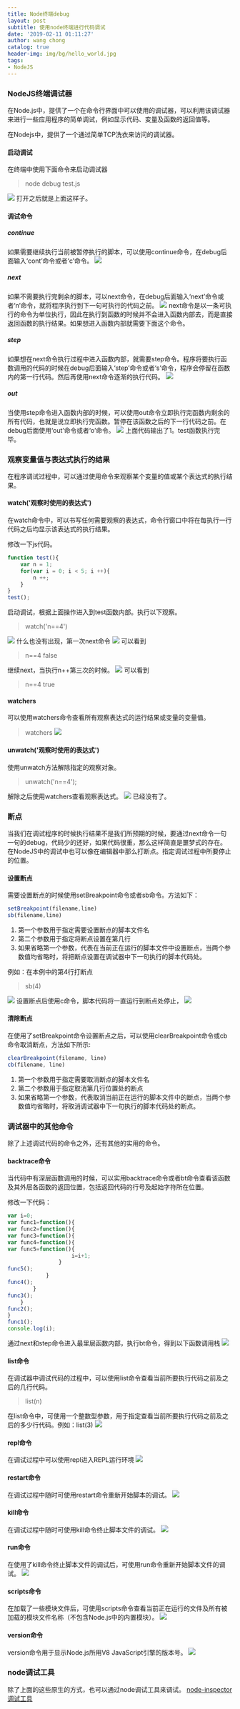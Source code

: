 ```yaml
---
title: Node终端debug
layout: post
subtitle: 使用node终端进行代码调试
date: '2019-02-11 01:11:27'
author: wang chong
catalog: true
header-img: img/bg/hello_world.jpg
tags:
- NodeJS
---
```


### NodeJS终端调试器
在Node.js中，提供了一个在命令行界面中可以使用的调试器，可以利用该调试器来进行一些应用程序的简单调试，例如显示代码、变量及函数的返回值等。

在Nodejs中，提供了一个通过简单TCP洗衣来访问的调试器。
#### 启动调试
在终端中使用下面命令来启动调试器
> node debug test.js

![](https://user-gold-cdn.xitu.io/2019/2/10/168d7fd5b799cc89?w=658&h=185&f=png&s=72126)
打开之后就是上面这样子。

#### 调试命令
##### continue
如果需要继续执行当前被暂停执行的脚本，可以使用continue命令，在debug后面输入‘cont’命令或者‘c’命令。
![](https://user-gold-cdn.xitu.io/2019/2/10/168d80f325565ca7?w=460&h=78&f=png&s=27531)
##### next
如果不需要执行完剩余的脚本，可以next命令，在debug后面输入‘next’命令或者‘n’命令，就将程序执行到下一句可执行的代码之前。
![](https://user-gold-cdn.xitu.io/2019/2/10/168d811a50d68865?w=319&h=131&f=png&s=16492)
next命令是以一条可执行的命令为单位执行，因此在执行到函数的时候并不会进入函数内部去，而是直接返回函数的执行结果。如果想进入函数内部就需要下面这个命令。
##### step
如果想在next命令执行过程中进入函数内部，就需要step命令。程序将要执行函数调用的代码的时候在debug后面输入‘step’命令或者‘s’命令，程序会停留在函数内的第一行代码。然后再使用next命令逐渐的执行代码。
![](https://user-gold-cdn.xitu.io/2019/2/10/168d81542c41621f?w=658&h=220&f=png&s=64562)
##### out
当使用step命令进入函数内部的时候，可以使用out命令立即执行完函数内剩余的所有代码，也就是说立即执行完函数。暂停在该函数之后的下一行代码之前。在debug后面使用‘out’命令或者‘o’命令。
![](https://user-gold-cdn.xitu.io/2019/2/10/168d81863f0ceab9?w=656&h=121&f=png&s=27651)
上面代码输出了1。test函数执行完毕。

### 观察变量值与表达式执行的结果
在程序调试过程中，可以通过使用命令来观察某个变量的值或某个表达式的执行结果。
#### watch('观察时使用的表达式')
在watch命令中，可以书写任何需要观察的表达式，命令行窗口中将在每执行一行代码之后均显示该表达式的执行结果。

修改一下js代码。
```javascript
function test(){
    var n = 1;
    for(var i = 0; i < 5; i ++){
        n ++;
    }
}
test();
```
启动调试，根据上面操作进入到test函数内部。执行以下观察。
> watch('n==4')

![](https://user-gold-cdn.xitu.io/2019/2/11/168d840078001f5b?w=631&h=48&f=png&s=14298)
什么也没有出现，第一次next命令
![](https://user-gold-cdn.xitu.io/2019/2/11/168d840778f0f473?w=610&h=172&f=png&s=37019)
可以看到 
> n==4 false

继续next，当执行n++第三次的时候。
![](https://user-gold-cdn.xitu.io/2019/2/11/168d841d2f452491?w=541&h=173&f=png&s=27877)
可以看到
> n==4 true

#### watchers
可以使用watchers命令查看所有观察表达式的运行结果或变量的变量值。
> watchers
![](https://user-gold-cdn.xitu.io/2019/2/11/168d842f84fa31c0?w=475&h=61&f=png&s=18242)

#### unwatch('观察时使用的表达式') 
使用unwatch方法解除指定的观察对象。
> unwatch('n==4');

解除之后使用watchers查看观察表达式。
![](https://user-gold-cdn.xitu.io/2019/2/11/168d8450c3ce6e04?w=321&h=70&f=png&s=10043)
已经没有了。

### 断点
当我们在调试程序的时候执行结果不是我们所预期的时候，要通过next命令一句一句的debug，代码少的还好，如果代码很重，那么这样简直是噩梦式的存在。在NodeJS中的调试中也可以像在编辑器中那么打断点。指定调试过程中所要停止的位置。
#### 设置断点
需要设置断点的时候使用setBreakpoint命令或者sb命令。方法如下：
```javascript
setBreakpoint(filename,line)
sb(filename,line)
```
1. 第一个参数用于指定需要设置断点的脚本文件名
2. 第二个参数用于指定将断点设置在第几行
3. 如果省略第一个参数，代表在当前正在运行的脚本文件中设置断点，当两个参数值均省略时，将把断点设置在调试器中下一句执行的脚本代码处。

例如：在本例中的第4行打断点
> sb(4)

![](https://user-gold-cdn.xitu.io/2019/2/11/168d851b30f1df9c?w=653&h=163&f=png&s=47668)
设置断点后使用c命令，脚本代码将一直运行到断点处停止，
![](https://user-gold-cdn.xitu.io/2019/2/11/168d852bddcba509?w=482&h=137&f=png&s=19819)

#### 清除断点
在使用了setBreakpoint命令设置断点之后，可以使用clearBreakpoint命令或cb命令取消断点，方法如下所示:
```javascript
clearBreakpoint(filename, line)  
cb(filename, line) 
```
1. 第一个参数用于指定需要取消断点的脚本文件名
2. 第二个参数用于指定取消第几行位置处的断点
3. 如果省略第一个参数，代表取消当前正在运行的脚本文件中的断点，当两个参数值均省略时，将取消调试器中下一句执行的脚本代码处的断点。

### 调试器中的其他命令
除了上述调试代码的命令之外，还有其他的实用的命令。
#### backtrace命令
当代码中有深层函数调用的时候，可以实用backtrace命令或者bt命令查看该函数及其外层各函数的返回位置，包括返回代码的行号及起始字符所在位置。

修改一下代码：
```javascript
var i=0;  
var func1=function(){  
var func2=function(){  
var func3=function(){  
var func4=function(){  
var func5=function(){  
                    i=i+1;  
                }  
func5();  
            }  
func4();  
        }  
func3();  
    }   
func2();  
}  
func1();  
console.log(i); 
```
通过next和step命令进入最里层函数内部，执行bt命令，得到以下函数调用栈
![](https://user-gold-cdn.xitu.io/2019/2/11/168d859288dbe479?w=406&h=253&f=png&s=31340)

#### list命令
在调试器中调试代码的过程中，可以使用list命令查看当前所要执行代码之前及之后的几行代码。

> list(n)

在list命令中，可使用一个整数型参数，用于指定查看当前所要执行代码之前及之后的多少行代码。例如：list(3)
![](https://user-gold-cdn.xitu.io/2019/2/11/168d85aabf0e7a1d?w=350&h=139&f=png&s=16709)

#### repl命令
在调试过程中可以使用repl进入REPL运行环境
![](https://user-gold-cdn.xitu.io/2019/2/11/168d85b7c6746d96?w=548&h=52&f=png&s=17473)

#### restart命令
在调试过程中随时可使用restart命令重新开始脚本的调试。
![](https://user-gold-cdn.xitu.io/2019/2/11/168d85c3391432b7?w=657&h=186&f=png&s=70919)

#### kill命令
在调试过程中随时可使用kill命令终止脚本文件的调试。
![](https://user-gold-cdn.xitu.io/2019/2/11/168d85ce1a98122a?w=656&h=57&f=png&s=24000)

#### run命令
在使用了kill命令终止脚本文件的调试后，可使用run命令重新开始脚本文件的调试。
![](https://user-gold-cdn.xitu.io/2019/2/11/168d85d849cbf88d?w=649&h=206&f=png&s=65872)

#### scripts命令
在加载了一些模块文件后，可使用scripts命令查看当前正在运行的文件及所有被加载的模块文件名称（不包含Node.js中的内置模块）。
![](https://user-gold-cdn.xitu.io/2019/2/11/168d8604085ddb05?w=421&h=45&f=png&s=7567)

#### version命令
version命令用于显示Node.js所用V8 JavaScript引擎的版本号。
![](https://user-gold-cdn.xitu.io/2019/2/11/168d860cadf0f2bd?w=444&h=54&f=png&s=8655)

### node调试工具
除了上面的这些原生的方式，也可以通过node调试工具来调试。
[node-inspector调试工具](https://www.npmjs.com/package/node-inspector)